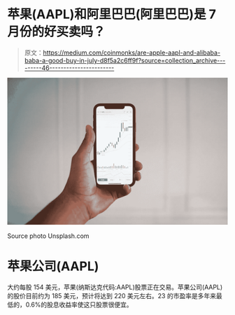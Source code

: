 # 苹果(AAPL)和阿里巴巴(阿里巴巴)是 7 月份的好买卖吗？

> 原文：<https://medium.com/coinmonks/are-apple-aapl-and-alibaba-baba-a-good-buy-in-july-d8f5a2c6ff9f?source=collection_archive---------46----------------------->

![](img/8d5a42f10dd9e5ab517293bbd3c39a69.png)

Source photo Unsplash.com

# 苹果公司(AAPL)

大约每股 154 美元，苹果(纳斯达克代码:AAPL)股票正在交易。苹果公司(AAPL)的股价目前约为 185 美元，预计将达到 220 美元左右。23 的市盈率是多年来最低的，0.6%的股息收益率使这只股票很便宜。